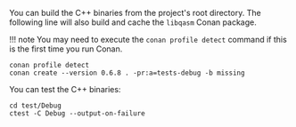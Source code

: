 You can build the C++ binaries from the project's root directory.
The following line will also build and cache the `libqasm` Conan package.

!!! note
    You may need to execute the `conan profile detect` command if this is the first time you run Conan.

```shell
conan profile detect
conan create --version 0.6.8 . -pr:a=tests-debug -b missing
```

You can test the C++ binaries:

```shell
cd test/Debug
ctest -C Debug --output-on-failure
```
